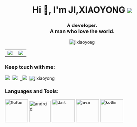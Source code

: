 ### <h1 align="center">Hi 👋, I'm JI,XIAOYONG <img src="https://img.shields.io/github/followers/jixiaoyong?style=social" /></h1>
<h3 align="center">A developer. <br/>A man who love the world.</h3>

<p align="center"> <img src="http://github-readme-streak-stats.herokuapp.com?user=jixiaoyong&hide_border=true&date_format=%5BY.%5Dn.j" alt="jixiaoyong" /></p>


<table width="100%"  border="0" cellpadding="0" cellspacing="0" frame="void" rules="none" style="border-collapse:collapse;" bordercolor="#000000">
  <tr>
    <td align="center">
        <img align="left" src="https://github-readme-stats.vercel.app/api?username=jixiaoyong&show_icons=true&theme=default&hide=issues,contribs" />
    </td>
    <td align="center">
                <img align="left" src="https://github-readme-stats.vercel.app/api/top-langs/?username=jixiaoyong&hide=javascript,html,css,python&layout=compact" />
    </td>
  </tr>
</table>


<h3 align="left">Keep touch with me:</h3>
<p align="left">
<a href="mailto:jixiaoyong1995@gmail.com" target="_blank" rel="noopener noreferrer">
<img src="https://img.shields.io/badge/gamil-jixiaoyong1995-31aa52?logo=Gmail" /></a>
&nbsp<a href="https://xiaoyong.ml/" target="_blank" rel="noopener noreferrer"><img src="https://badgen.net/badge/%F0%9F%8C%90/xiaoyong.ml/cyan" /></a>
&nbsp<a href="https://leetcode.com/jixiaoyong/" target="_blank" rel="noopener noreferrer">
&nbsp<img src="https://img.shields.io/badge/LeetCode-jixiaoyong-ffa725?logo=LeetCode" /></a> 
&nbsp<img src="https://komarev.com/ghpvc/?username=jixiaoyong&label=Profile%20views&color=0e75b6&style=flat" alt="jixiaoyong" />
</p>

<h3 align="left">Languages and Tools:</h3>
  
<p><img src="https://s3.bmp.ovh/imgs/2022/04/23/145404445e75d358.webp" alt="flutter" width="auto" height="75"/>&nbsp<img src="https://s3.bmp.ovh/imgs/2022/04/23/97ce58509314acd3.webp" alt="android" width="auto" height="70"/>&nbsp<img src="https://s3.bmp.ovh/imgs/2022/04/23/d26f3568e7f51be1.webp" alt="dart" width="auto" height="75"/>&nbsp<img src="https://s3.bmp.ovh/imgs/2022/04/23/00f2c6fdf1695763.webp" alt="java" width="auto" height="75"/>&nbsp<img src="https://s3.bmp.ovh/imgs/2022/04/23/5f6b77b74970f139.webp" alt="kotlin" width="auto" height="75"/></p>



 


